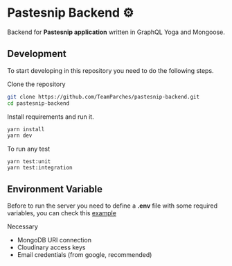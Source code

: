 # Pastesnip Backend ⚙️

Backend for **Pastesnip application** written in GraphQL Yoga and Mongoose.

## Development
To start developing in this repository you need to do the following steps.

Clone the repository
```bash
git clone https://github.com/TeamParches/pastesnip-backend.git
cd pastesnip-backend
```

Install requirements and run it.
```bash
yarn install
yarn dev
```

To run any test
```
yarn test:unit
yarn test:integration
```

## Environment Variable
Before to run the server you need to define a **.env** file with some required variables, you can check this [example](https://github.com/TeamParches/pastesnip-backend/blob/main/.env.example)

Necessary
- MongoDB URI connection
- Cloudinary access keys
- Email credentials (from google, recommended)



